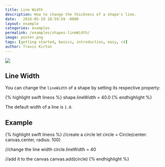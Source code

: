 ```yaml
---
title: Line Width
description: How to change the thickness of a shape's line.
date:   2016-05-10 18:59:59 -0800
layout: example
categories: examples
permalink: /examples/shapes-lineWidth/
image: poster.png
tags: [getting started, basics, introduction, easy, c4]
author: Travis Kirton
---
```

![](lineWidth.png)

## Line Width
You can change the `lineWidth` of a shape by setting its respective property:

{% highlight swift lineos %}
shape.lineWidth = 40.0
{% endhighlight %}

The default width of a line is `1.0`.

## Example
{% highlight swift lineos %}
//create a circle
let circle = Circle(center: canvas.center, radius: 100)

//change the line width
circle.lineWidth = 40

//add it to the canvas
canvas.add(circle)
{% endhighlight %}
